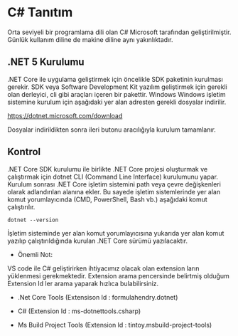 # C# Tanıtım

Orta seviyeli bir programlama dili olan C# Microsoft tarafından geliştirilmiştir. Günlük kullanım diline de makine diline aynı yakınlıktadır.

## .NET 5 Kurulumu

.NET Core ile uygulama geliştirmek için öncelikle SDK paketinin kurulması gerekir.
SDK veya Software Development Kit yazılım geliştirmek için gerekli olan derleyici, cli gibi araçları içeren bir pakettir.
Windows
Windows işletim sistemine kurulum için aşağıdaki yer alan adresten gerekli dosyalar indirilir.

<https://dotnet.microsoft.com/download>

Dosyalar indirildikten sonra ileri butonu aracılığıyla kurulum tamamlanır.

## Kontrol

.NET Core SDK kurulumu ile birlikte .NET Core projesi oluşturmak ve çalıştırmak için dotnet CLI (Command Line Interface) kurulumunu yapar.
Kurulum sonrası .NET Core işletim sistemini path veya çevre değişkenleri olarak adlandırılan alanına ekler.
Bu sayede işletim sistemlerinde yer alan komut yorumlayıcında (CMD, PowerShell, Bash vb.) aşağıdaki komut çalıştırılır.

```.NET CLI
dotnet --version
```

İşletim sisteminde yer alan komut yorumlayıcısına yukarıda yer alan komut yazılıp çalıştırıldığında kurulan .NET Core sürümü yazılacaktır.

* Önemli Not:

VS code ile C# geliştirirken ihtiyacımız olacak olan extension ların yüklenmesi gerekmektedir. Extension arama pencersinde belirtmiş olduğum Extension Id ler arama yaparak hızlıca bulabilirsiniz.

* .Net Core Tools (Extensison Id : formulahendry.dotnet)

* C# (Extension Id : ms-dotnettools.csharp)

* Ms Build Project Tools (Extension Id : tintoy.msbuild-project-tools)
